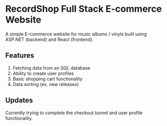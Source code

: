 ﻿# RecordShop Full Stack E-commerce Website

 A simple E-commerce website for music albums / vinyls built using ASP.NET (backend) and React (frontend). 

 ## Features

 1. Fetching data from an SQL database
 2. Ability to create user profiles
 3. Basic shopping cart functionality 
 4. Data sorting (ex. new releases) 

 ## Updates 

 Currently trying to complete the checkout tunnel and user profile functionality. 
